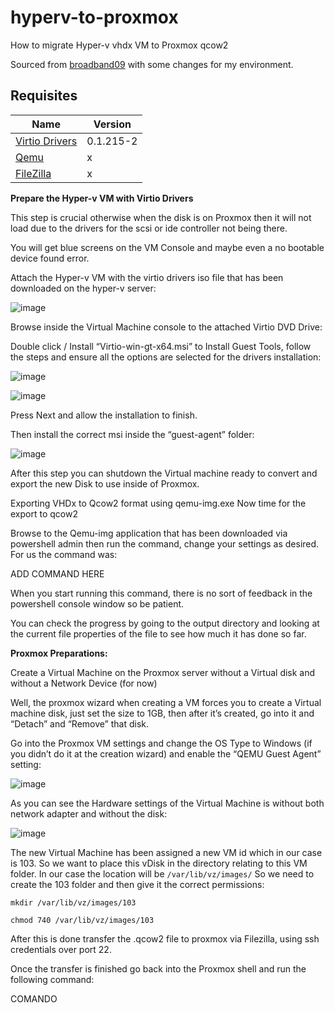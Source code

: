 # hyperv-to-proxmox
How to migrate Hyper-v vhdx VM to Proxmox qcow2

Sourced from [broadband09](https://broadband9.co.uk/how-to-migrate-hyper-v-vhdx-vm-to-proxmox-qcow2/) with some changes for my environment.

## Requisites

| Name | Version |
|------|---------|
| <a name="Virtio Drivers"></a> [Virtio Drivers](https://docs.aws.amazon.com/cli/latest/userguide/cli-chap-welcome.html](https://fedorapeople.org/groups/virt/virtio-win/direct-downloads/archive-virtio/virtio-win-0.1.215-2/virtio-win.iso)) | 0.1.215-2 |
| <a name="Qemu "></a> [Qemu ](https://opentofu.org/docs/intro/install/](https://cloudbase.it/qemu-img-windows/)) |x |
| <a name="FileZilla "></a> [FileZilla ](https://opentofu.org/docs/intro/install/](https://cloudbase.it/qemu-img-windows/](https://filezilla-project.org/download.php))) |x |

**Prepare the Hyper-v VM with Virtio Drivers**


This step is crucial otherwise when the disk is on Proxmox then it will not load due to the drivers for the scsi or ide controller not being there.

You will get blue screens on the VM Console and maybe even a no bootable device found error.

Attach the Hyper-v VM with the virtio drivers iso file that has been downloaded on the hyper-v server:

![image](https://github.com/lucianothesilva/hyperv-to-proxmox/assets/20344783/fab537b9-5a82-454b-a93c-1c48eb9aaee7)

Browse inside the Virtual Machine console to the attached Virtio DVD Drive:

Double click / Install “Virtio-win-gt-x64.msi” to Install Guest Tools, follow the steps and ensure all the options are selected for the drivers installation:

![image](https://github.com/lucianothesilva/hyperv-to-proxmox/assets/20344783/9f5140c2-c8ba-4880-a934-29c0b566b58e)

![image](https://github.com/lucianothesilva/hyperv-to-proxmox/assets/20344783/0aa97cd8-bdf1-40da-91a4-3d07f40e3218)

Press Next and allow the installation to finish.

Then install the correct msi inside the “guest-agent” folder:

![image](https://github.com/lucianothesilva/hyperv-to-proxmox/assets/20344783/29b242bc-7a93-4b2a-b3ad-5bf5c932aac4)


After this step you can shutdown the Virtual machine ready to convert and export the new Disk to use inside of Proxmox.

Exporting VHDx to Qcow2 format using qemu-img.exe
Now time for the export to qcow2

Browse to the Qemu-img application that has been downloaded via powershell admin then run the command, change your settings as desired. For us the command was:

ADD COMMAND HERE

When you start running this command, there is no sort of feedback in the powershell console window so be patient.

You can check the progress by going to the output directory and looking at the current file properties of the file to see how much it has done so far.

 **Proxmox Preparations:**

Create a Virtual Machine on the Proxmox server without a Virtual disk and without a Network Device (for now)

Well, the proxmox wizard when creating a VM forces you to create a Virtual machine disk, just set the size to 1GB, then after it’s created, go into it and “Detach” and “Remove” that disk.

Go into the Proxmox VM settings and change the OS Type to Windows (if you didn’t do it at the creation wizard) and enable the “QEMU Guest Agent” setting:

![image](https://github.com/lucianothesilva/hyperv-to-proxmox/assets/20344783/17f6dc4e-89cf-4fca-9118-a3b4d328ff15)

As you can see the Hardware settings of the Virtual Machine is without both network adapter and without the disk:

![image](https://github.com/lucianothesilva/hyperv-to-proxmox/assets/20344783/15f42128-8b24-4b0c-b116-e7b65a33977c)

The new Virtual Machine has been assigned a new VM id which in our case is 103.
So we want to place this vDisk in the directory relating to this VM folder.
In our case the location will be `/var/lib/vz/images/`
So we need to create the 103 folder and then give it the correct permissions:

`mkdir /var/lib/vz/images/103`

`chmod 740 /var/lib/vz/images/103`

After this is done transfer the .qcow2 file to proxmox via Filezilla, using ssh credentials over port 22.

Once the transfer is finished go back into the Proxmox shell and run the following command:

COMANDO

